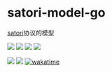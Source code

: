 # satori-model-go
[satori](https://satori.js.org/zh-CN/)协议的模型

[![](https://img.shields.io/github/license/dezhishen/satori-model-go.svg?logo=github)](./LICENSE)
[![](https://img.shields.io/github/stars/dezhishen/satori-model-go.svg?logo=github)](https://github.com/dezhishen/satori-model-go/stargazers)
[![](https://img.shields.io/github/forks/dezhishen/satori-model-go.svg?logo=github)](https://github.com/dezhishen/satori-model-go/network/members)
[![](https://img.shields.io/github/contributors/dezhishen/satori-model-go.svg?logo=github)](https://github.com/dezhishen/satori-model-go/graphs/contributors)

[![](https://img.shields.io/github/commit-activity/m/dezhishen/satori-model-go?logo=github)](https://github.com/dezhishen/satori-model-go/graphs/commit-activity)
[![](https://img.shields.io/github/last-commit/dezhishen/satori-model-go.svg?logo=github)](https://github.com/dezhishen/satori-model-go/commits)
[![wakatime](https://wakatime.com/badge/user/a2c981ca-317d-4b34-8ed9-4264fbfdb775/project/018b2817-27cb-454d-b957-5a4686855dcd.svg)](https://wakatime.com/badge/user/a2c981ca-317d-4b34-8ed9-4264fbfdb775/project/018b2817-27cb-454d-b957-5a4686855dcd)
